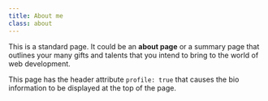 ```yaml
---
title: About me
class: about
---
```


This is a standard page. It could be an **about page** or a summary page that outlines your many gifts and talents that you intend to bring to the world of web development.

This page has the header attribute `profile: true` that causes the bio information to be displayed at the top of the page.